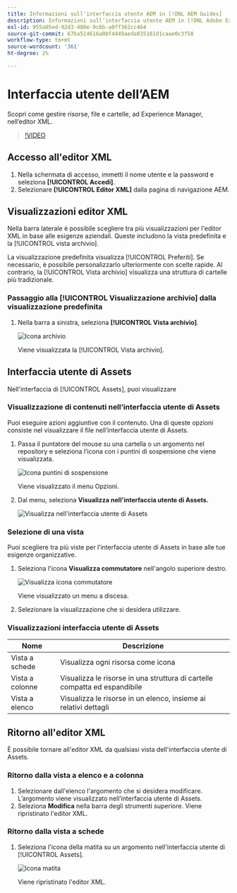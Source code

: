 ```yaml
---
title: Informazioni sull'interfaccia utente AEM in [!DNL AEM Guides]
description: Informazioni sull'interfaccia utente AEM in [!DNL Adobe Experience Manager Guides]
exl-id: 955a05ed-92d3-480e-9c6b-a0ff362cc464
source-git-commit: 67ba514616a0bf4449aeda035161d1caae0c3f50
workflow-type: tm+mt
source-wordcount: '361'
ht-degree: 2%

---
```


# Interfaccia utente dell’AEM

Scopri come gestire risorse, file e cartelle, ad Experience Manager, nell’editor XML.

>[!VIDEO](https://video.tv.adobe.com/v/336659?quality=12&learn=on)

## Accesso all&#39;editor XML

1. Nella schermata di accesso, immetti il nome utente e la password e seleziona **[!UICONTROL Accedi]**.
1. Selezionare **[!UICONTROL Editor XML]** dalla pagina di navigazione AEM.

## Visualizzazioni editor XML

Nella barra laterale è possibile scegliere tra più visualizzazioni per l&#39;editor XML in base alle esigenze aziendali. Queste includono la vista predefinita e la [!UICONTROL vista archivio].

La visualizzazione predefinita visualizza [!UICONTROL Preferiti]. Se necessario, è possibile personalizzarlo ulteriormente con scelte rapide. Al contrario, la [!UICONTROL Vista archivio] visualizza una struttura di cartelle più tradizionale.

### Passaggio alla [!UICONTROL Visualizzazione archivio] dalla visualizzazione predefinita

1. Nella barra a sinistra, seleziona **[!UICONTROL Vista archivio]**.

   ![Icona archivio](images/common/repository-icon.png)

   Viene visualizzata la [!UICONTROL Vista archivio].

## Interfaccia utente di Assets

Nell&#39;interfaccia di [!UICONTROL Assets], puoi visualizzare

### Visualizzazione di contenuti nell’interfaccia utente di Assets

Puoi eseguire azioni aggiuntive con il contenuto. Una di queste opzioni consiste nel visualizzare il file nell’interfaccia utente di Assets.

1. Passa il puntatore del mouse su una cartella o un argomento nel repository e seleziona l’icona con i puntini di sospensione che viene visualizzata.

   ![Icona puntini di sospensione](images/lesson-2/options-menu-with-markings.png)

   Viene visualizzato il menu Opzioni.

1. Dal menu, seleziona **Visualizza nell&#39;interfaccia utente di Assets.**

   ![Visualizza nell&#39;interfaccia utente di Assets](images/lesson-2/assets-ui.png)


### Selezione di una vista

Puoi scegliere tra più viste per l’interfaccia utente di Assets in base alle tue esigenze organizzative.

1. Seleziona l&#39;icona **Visualizza commutatore** nell&#39;angolo superiore destro.

   ![Visualizza icona commutatore](images/lesson-2/view-switcher.png)

   Viene visualizzato un menu a discesa.

1. Selezionare la visualizzazione che si desidera utilizzare.

### Visualizzazioni interfaccia utente di Assets

| Nome | Descrizione |
| --- | --- |
| Vista a schede | Visualizza ogni risorsa come icona |
| Vista a colonne | Visualizza le risorse in una struttura di cartelle compatta ed espandibile |
| Vista a elenco | Visualizza le risorse in un elenco, insieme ai relativi dettagli |

## Ritorno all&#39;editor XML

È possibile tornare all&#39;editor XML da qualsiasi vista dell&#39;interfaccia utente di Assets.

### Ritorno dalla vista a elenco e a colonna

1. Selezionare dall&#39;elenco l&#39;argomento che si desidera modificare.
L’argomento viene visualizzato nell’interfaccia utente di Assets.
1. Seleziona **Modifica** nella barra degli strumenti superiore.
Viene ripristinato l&#39;editor XML.

### Ritorno dalla vista a schede

1. Seleziona l&#39;icona della matita su un argomento nell&#39;interfaccia utente di [!UICONTROL Assets].

   ![Icona matita](images/lesson-2/return-card-view.png)

   Viene ripristinato l&#39;editor XML.
